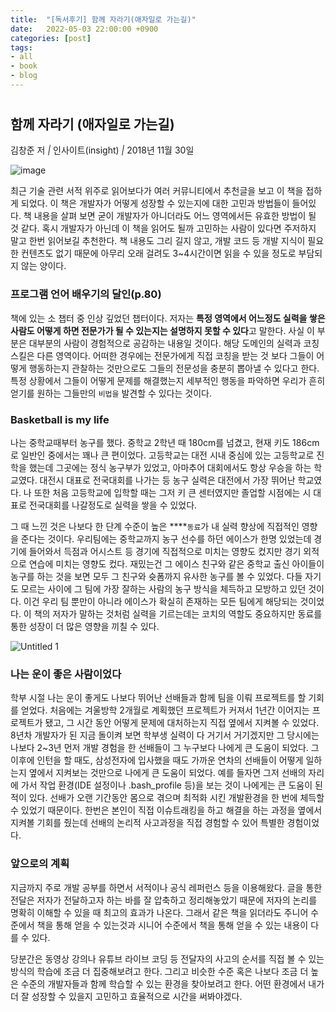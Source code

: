 ```yaml
---
title:  "[독서후기] 함께 자라기(애자일로 가는길)"
date:   2022-05-03 22:00:00 +0900
categories: [post]
tags:
- all
- book
- blog
---
```

# 

## 함께 자라기 (애자일로 가는길)

김창준 저 *|* 인사이트(insight) *|* 2018년 11월 30일

![image](https://user-images.githubusercontent.com/6336815/166459296-a60f6aef-110d-483d-bcfa-2d073433a1f8.png)


최근 기술 관련 서적 위주로 읽어보다가 여러 커뮤니티에서 추천글을 보고 이 책을 접하게 되었다. 이 책은 개발자가 어떻게 성장할 수 있는지에 대한 고민과 방법들이 들어있다. 책 내용을 살펴 보면 굳이 개발자가 아니더라도 어느 영역에서든 유효한 방법이 될 것 같다. 혹시 개발자가 아닌데 이 책을 읽어도 될까 고민하는 사람이 있다면 주저하지 말고 한번 읽어보길 추천한다. 책 내용도 그리 길지 않고, 개발 코드 등 개발 지식이 필요한 컨텐츠도 없기 때문에 아무리 오래 걸려도 3~4시간이면 읽을 수 있을 정도로 부담되지 않는 양이다.

### 프로그램 언어 배우기의 달인(p.80)

책에 있는 소 챕터 중 인상 깊었던 챕터이다. 저자는 **특정 영역에서 어느정도 실력을 쌓은 사람도 어떻게 하면 전문가가 될 수 있는지는 설명하지 못할 수 있다**고 말한다. 사실 이 부분은 대부분의 사람이 경험적으로 공감하는 내용일 것이다. 해당 도메인의 실력과 코칭 스킬은 다른 영역이다. 어떠한 경우에는 전문가에게 직접 코칭을 받는 것 보다 그들이 어떻게 행동하는지 관찰하는 것만으로도 그들의 전문성을 충분히 뽑아낼 수 있다고 한다. 특정 상황에서 그들이 어떻게 문제를 해결했는지 세부적인 행동을 파악하면 우리가 흔히 얻기를 원하는 그들만의 `비법을` 발견할 수 있다는 것이다.

### Basketball is my life

나는 중학교때부터 농구를 했다. 중학교 2학년 때 180cm를 넘겼고, 현재 키도 186cm로 일반인 중에서는 꽤나 큰 편이었다. 고등학교는 대전 시내 중심에 있는 고등학교로 진학을 했는데 그곳에는 정식 농구부가 있었고, 아마추어 대회에서도 항상 우승을 하는 학교였다. 대전시 대표로 전국대회를 나가는 등 농구 실력은 대전에서 가장 뛰어난 학교였다. 나 또한 처음 고등학교에 입학할 때는 그저 키 큰 센터였지만 졸업할 시점에는 시 대표로 전국대회를 나갈정도로 실력을 쌓을 수 있었다.

그 때 느낀 것은 나보다 한 단계 수준이 높은 ****`동료`가 내 실력 향상에 직접적인 영향을 준다는 것이다. 우리팀에는 중학교까지 농구 선수를 하던 에이스가 한명 있었는데 경기에 들어와서 득점과 어시스트 등 경기에 직접적으로 미치는 영향도 컸지만 경기 외적으로 연습에 미치는 영향도 컸다. 재밌는건 그 에이스 친구와 같은 중학교 출신 아이들이 농구를 하는 것을 보면 모두 그 친구와 슛폼까지 유사한 농구를 볼 수 있었다. 다들 자기도 모르는 사이에 그 팀에 가장 잘하는 사람의 농구 방식을 체득하고 모방하고 있던 것이다. 이건 우리 팀 뿐만이 아니라 에이스가 확실히 존재하는 모든 팀에게 해당되는 것이었다. 이 책의 저자가 말하는 것처럼 실력을 기르는데는 코치의 역할도 중요하지만 동료를 통한 성장이 더 많은 영향을 끼칠 수 있다.

![Untitled 1](https://user-images.githubusercontent.com/6336815/166459125-3a7218b8-0006-4703-a2ca-d7b2e4436216.png)

### 나는 운이 좋은 사람이었다

학부 시절 나는 운이 좋게도 나보다 뛰어난 선배들과 함께 팀을 이뤄 프로젝트를 할 기회를 얻었다. 처음에는 겨울방학 2개월로 계획했던 프로젝트가 커져서 1년간 이어지는 프로젝트가 됐고, 그 시간 동안 어떻게 문제에 대처하는지 직접 옆에서 지켜볼 수 있었다. 8년차 개발자가 된 지금 돌이켜 보면 학부생 실력이 다 거기서 거기겠지만 그 당시에는 나보다 2~3년 먼저 개발 경험을 한 선배들이 그 누구보다 나에게 큰 도움이 되었다. 그 이후에 인턴을 할 때도, 삼성전자에 입사했을 때도 가까운 연차의 선배들이 어떻게 일하는지 옆에서 지켜보는 것만으로 나에게 큰 도움이 되었다. 예를 들자면 그저 선배의 자리에 가서 작업 환경(IDE 설정이나 .bash_profile 등)을 보는 것이 나에게는 큰 도움이 된적이 있다. 선배가 오랜 기간동안 몸으로 겪으며 최적화 시킨 개발환경을 한 번에 체득할 수 있었기 때문이다. 한번은 본인이 직접 이슈트래킹을 하고 해결을 하는 과정을 옆에서 지켜볼 기회를 줬는데 선배의 논리적 사고과정을 직접 경험할 수 있어 특별한 경험이었다.

### 앞으로의 계획

지금까지 주로 개발 공부를 하면서 서적이나 공식 레퍼런스 등을 이용해왔다. 글을 통한 전달은 저자가 전달하고자 하는 바를 잘 압축하고 정리해놓았기 때문에 저자의 논리를 명확히 이해할 수 있을 때 최고의 효과가 나온다. 그래서 같은 책을 읽더라도 주니어 수준에서 책을 통해 얻을 수 있는것과 시니어 수준에서 책을 통해 얻을 수 있는 내용이 다를 수 있다.

당분간은 동영상 강의나 유튜브 라이브 코딩 등 전달자의 사고의 순서를 직접 볼 수 있는 방식의 학습에 조금 더 집중해보려고 한다. 그리고 비슷한 수준 혹은 나보다 조금 더 높은 수준의 개발자들과 함께 학습할 수 있는 환경을 찾아보려고 한다. 어떤 환경에서 내가 더 잘 성장할 수 있을지 고민하고 효율적으로 시간을 써봐야겠다.